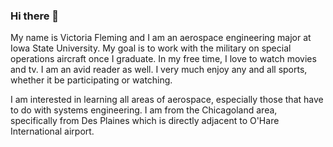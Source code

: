 ### Hi there 👋

<!--
**vfleming1027/vfleming1027** is a ✨ _special_ ✨ repository because its `README.md` (this file) appears on your GitHub profile.

Here are some ideas to get you started:

- 🔭 I’m currently working on ...
- 🌱 I’m currently learning ...
- 👯 I’m looking to collaborate on ...
- 🤔 I’m looking for help with ...
- 💬 Ask me about ...
- 📫 How to reach me: ...
- 😄 Pronouns: ...
- ⚡ Fun fact: ...
-->
My name is Victoria Fleming and I am an aerospace engineering major at Iowa State University. My goal is to work with the military on special operations aircraft once I graduate. 
In my free time, I love to watch movies and tv. I am an avid reader as well. 
I very much enjoy any and all sports, whether it be participating or watching. 

I am interested in learning all areas of aerospace, especially those that have to do with systems engineering. 
I am from the Chicagoland area, specifically from Des Plaines which is directly adjacent to O'Hare International airport. 

